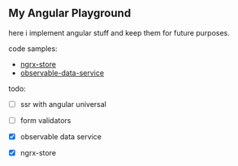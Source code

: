 ## My Angular Playground
here i implement angular stuff and keep them for future purposes.

code samples:
- [ngrx-store](playground/src/app/ngrx-store/)
- [observable-data-service](playground/src/app/observable-data-service/)

todo:
- [ ] ssr with angular universal
- [ ] form validators
- [x] observable data service
- [x] ngrx-store


